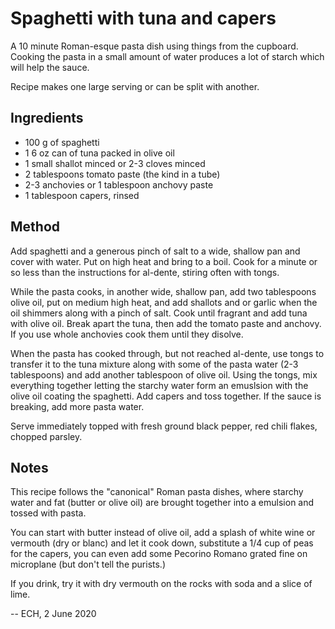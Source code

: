 # Spaghetti with tuna and capers

A 10 minute Roman-esque pasta dish using things from the cupboard. Cooking the pasta in a small amount of water produces a lot of starch which will help the sauce.

Recipe makes one large serving or can be split with another.

## Ingredients

- 100 g of spaghetti
- 1 6 oz can of tuna packed in olive oil
- 1 small shallot minced or 2-3 cloves minced
- 2 tablespoons tomato paste (the kind in a tube)
- 2-3 anchovies or 1 tablespoon anchovy paste
- 1 tablespoon capers, rinsed

## Method

Add spaghetti and a generous pinch of salt to a wide, shallow pan and cover with water. Put on high heat and bring to a boil. Cook for a minute or so less than the instructions for al-dente, stiring often with tongs.

While the pasta cooks, in another wide, shallow pan, add two tablespoons olive oil, put on medium high heat, and add shallots and or garlic when the oil shimmers along with a pinch of salt. Cook until fragrant and add tuna with olive oil. Break apart the tuna, then add the tomato paste and anchovy. If you use whole anchovies cook them until they disolve. 

When the pasta has cooked through, but not reached al-dente, use tongs to transfer it to the tuna mixture along with some of the pasta water (2-3 tablespoons) and add another tablespoon of olive oil. Using the tongs, mix everything together letting the starchy water form an emuslsion with the olive oil coating the spaghetti. Add capers and toss together. If the sauce is breaking, add more pasta water. 

Serve immediately topped with fresh ground black pepper, red chili flakes, chopped parsley.

## Notes 

This recipe follows the "canonical" Roman pasta dishes, where starchy water and fat (butter or olive oil) are brought together into a emulsion and tossed with pasta. 

You can start with butter instead of olive oil, add a splash of white wine or vermouth (dry or blanc) and let it cook down, substitute a 1/4 cup of peas for the capers, you can even add some Pecorino Romano grated fine on microplane (but don't tell the purists.) 

If you drink, try it with dry vermouth on the rocks with soda and a slice of lime.

-- ECH, 2 June 2020
